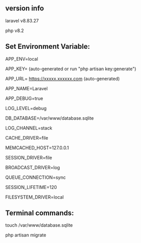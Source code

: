 ## version info
laravel v8.83.27

php v8.2

## Set Environment Variable:
APP_ENV=local

APP_KEY= (auto-generated or run "php artisan key:generate")

APP_URL= https://xxxxx.xxxxxx.com (auto-generated)

APP_NAME=Laravel

APP_DEBUG=true

LOG_LEVEL=debug

DB_DATABASE=/var/www/database.sqlite

LOG_CHANNEL=stack

CACHE_DRIVER=file

MEMCACHED_HOST=127.0.0.1

SESSION_DRIVER=file

BROADCAST_DRIVER=log

QUEUE_CONNECTION=sync

SESSION_LIFETIME=120

FILESYSTEM_DRIVER=local

## Terminal commands:
touch /var/www/database.sqlite

php artisan migrate
